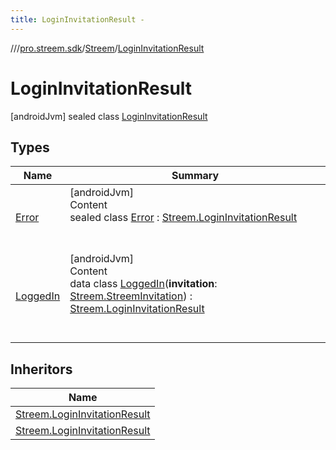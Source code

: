 ```yaml
---
title: LoginInvitationResult -
---
```

//[<root>](../../../../index.md)/[pro.streem.sdk](../../index.md)/[Streem](../index.md)/[LoginInvitationResult](index.md)



# LoginInvitationResult  
 [androidJvm] sealed class [LoginInvitationResult](index.md)   


## Types  
  
|  Name |  Summary | 
|---|---|
| <a name="pro.streem.sdk/Streem.LoginInvitationResult.Error///PointingToDeclaration/"></a>[Error](-error/index.md)| <a name="pro.streem.sdk/Streem.LoginInvitationResult.Error///PointingToDeclaration/"></a>[androidJvm]  <br>Content  <br>sealed class [Error](-error/index.md) : [Streem.LoginInvitationResult](index.md)  <br><br><br>|
| <a name="pro.streem.sdk/Streem.LoginInvitationResult.LoggedIn///PointingToDeclaration/"></a>[LoggedIn](-logged-in/index.md)| <a name="pro.streem.sdk/Streem.LoginInvitationResult.LoggedIn///PointingToDeclaration/"></a>[androidJvm]  <br>Content  <br>data class [LoggedIn](-logged-in/index.md)(**invitation**: [Streem.StreemInvitation](../-streem-invitation/index.md)) : [Streem.LoginInvitationResult](index.md)  <br><br><br>|


## Inheritors  
  
|  Name | 
|---|
| <a name="pro.streem.sdk/Streem.LoginInvitationResult.LoggedIn///PointingToDeclaration/"></a>[Streem.LoginInvitationResult](-logged-in/index.md)|
| <a name="pro.streem.sdk/Streem.LoginInvitationResult.Error///PointingToDeclaration/"></a>[Streem.LoginInvitationResult](-error/index.md)|

